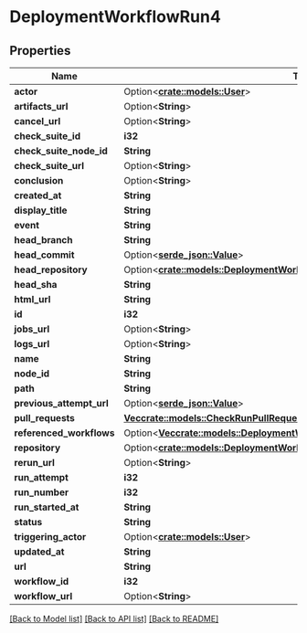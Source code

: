 # DeploymentWorkflowRun4

## Properties

Name | Type | Description | Notes
------------ | ------------- | ------------- | -------------
**actor** | Option<[**crate::models::User**](User.md)> |  | 
**artifacts_url** | Option<**String**> |  | [optional]
**cancel_url** | Option<**String**> |  | [optional]
**check_suite_id** | **i32** |  | 
**check_suite_node_id** | **String** |  | 
**check_suite_url** | Option<**String**> |  | [optional]
**conclusion** | Option<**String**> |  | 
**created_at** | **String** |  | 
**display_title** | **String** |  | 
**event** | **String** |  | 
**head_branch** | **String** |  | 
**head_commit** | Option<[**serde_json::Value**](.md)> |  | [optional]
**head_repository** | Option<[**crate::models::DeploymentWorkflowRunHeadRepository**](Deployment_Workflow_Run_head_repository.md)> |  | [optional]
**head_sha** | **String** |  | 
**html_url** | **String** |  | 
**id** | **i32** |  | 
**jobs_url** | Option<**String**> |  | [optional]
**logs_url** | Option<**String**> |  | [optional]
**name** | **String** |  | 
**node_id** | **String** |  | 
**path** | **String** |  | 
**previous_attempt_url** | Option<[**serde_json::Value**](.md)> |  | [optional]
**pull_requests** | [**Vec<crate::models::CheckRunPullRequest>**](Check_Run_Pull_Request.md) |  | 
**referenced_workflows** | Option<[**Vec<crate::models::DeploymentWorkflowRunReferencedWorkflowsInner>**](Deployment_Workflow_Run_referenced_workflows_inner.md)> |  | [optional]
**repository** | Option<[**crate::models::DeploymentWorkflowRunHeadRepository**](Deployment_Workflow_Run_head_repository.md)> |  | [optional]
**rerun_url** | Option<**String**> |  | [optional]
**run_attempt** | **i32** |  | 
**run_number** | **i32** |  | 
**run_started_at** | **String** |  | 
**status** | **String** |  | 
**triggering_actor** | Option<[**crate::models::User**](User.md)> |  | 
**updated_at** | **String** |  | 
**url** | **String** |  | 
**workflow_id** | **i32** |  | 
**workflow_url** | Option<**String**> |  | [optional]

[[Back to Model list]](../README.md#documentation-for-models) [[Back to API list]](../README.md#documentation-for-api-endpoints) [[Back to README]](../README.md)


